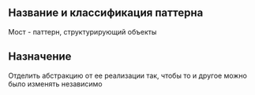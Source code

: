 ## Название и классификация паттерна
Мост - паттерн, структурирующий объекты
## Назначение
Отделить абстракцию от ее реализации так, чтобы то и другое можно было изменять независимо
